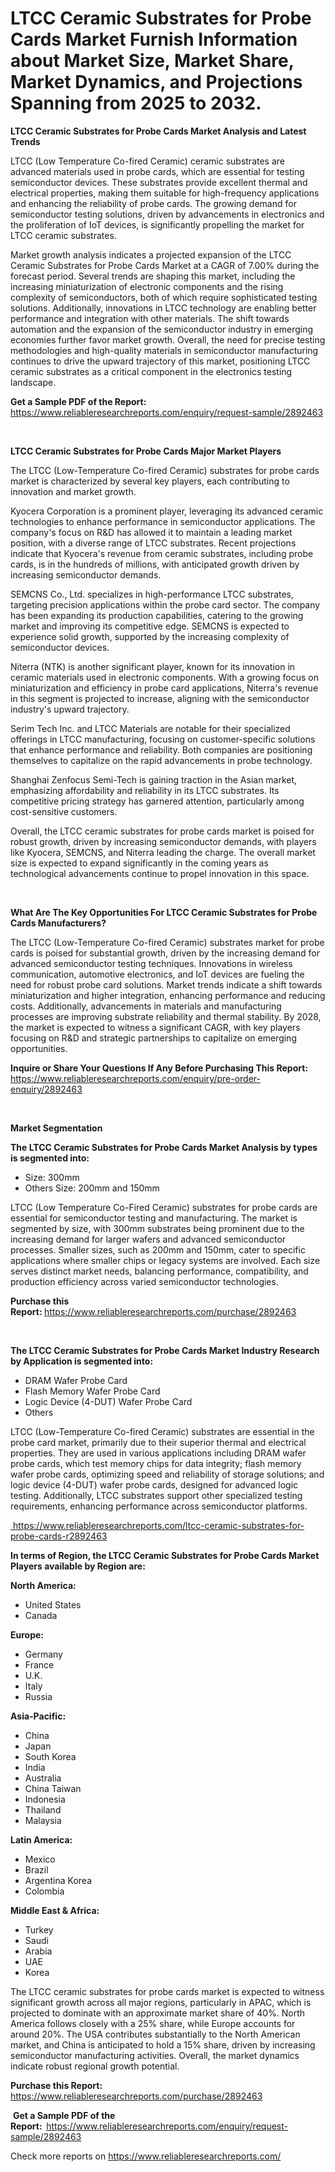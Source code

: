 <p><h1>LTCC Ceramic Substrates for Probe Cards Market Furnish Information about Market Size, Market Share, Market Dynamics, and Projections Spanning from 2025 to 2032.</h1></p><p><strong>LTCC Ceramic Substrates for Probe Cards Market Analysis and Latest Trends</strong></p>
<p><p>LTCC (Low Temperature Co-fired Ceramic) ceramic substrates are advanced materials used in probe cards, which are essential for testing semiconductor devices. These substrates provide excellent thermal and electrical properties, making them suitable for high-frequency applications and enhancing the reliability of probe cards. The growing demand for semiconductor testing solutions, driven by advancements in electronics and the proliferation of IoT devices, is significantly propelling the market for LTCC ceramic substrates.</p><p>Market growth analysis indicates a projected expansion of the LTCC Ceramic Substrates for Probe Cards Market at a CAGR of 7.00% during the forecast period. Several trends are shaping this market, including the increasing miniaturization of electronic components and the rising complexity of semiconductors, both of which require sophisticated testing solutions. Additionally, innovations in LTCC technology are enabling better performance and integration with other materials. The shift towards automation and the expansion of the semiconductor industry in emerging economies further favor market growth. Overall, the need for precise testing methodologies and high-quality materials in semiconductor manufacturing continues to drive the upward trajectory of this market, positioning LTCC ceramic substrates as a critical component in the electronics testing landscape.</p></p>
<p><strong>Get a Sample PDF of the Report:&nbsp;</strong> <a href="https://www.reliableresearchreports.com/enquiry/request-sample/2892463?utm_campaign=2646&utm_medium=2&utm_source=Github&utm_content=ia&utm_term=15032025&utm_id=ltcc-ceramic-substrates-for-probe-cards">https://www.reliableresearchreports.com/enquiry/request-sample/2892463</a></p>
<p>&nbsp;</p>
<p><strong>LTCC Ceramic Substrates for Probe Cards Major Market Players</strong></p>
<p><p>The LTCC (Low-Temperature Co-fired Ceramic) substrates for probe cards market is characterized by several key players, each contributing to innovation and market growth. </p><p>Kyocera Corporation is a prominent player, leveraging its advanced ceramic technologies to enhance performance in semiconductor applications. The company's focus on R&D has allowed it to maintain a leading market position, with a diverse range of LTCC substrates. Recent projections indicate that Kyocera's revenue from ceramic substrates, including probe cards, is in the hundreds of millions, with anticipated growth driven by increasing semiconductor demands.</p><p>SEMCNS Co., Ltd. specializes in high-performance LTCC substrates, targeting precision applications within the probe card sector. The company has been expanding its production capabilities, catering to the growing market and improving its competitive edge. SEMCNS is expected to experience solid growth, supported by the increasing complexity of semiconductor devices.</p><p>Niterra (NTK) is another significant player, known for its innovation in ceramic materials used in electronic components. With a growing focus on miniaturization and efficiency in probe card applications, Niterra's revenue in this segment is projected to increase, aligning with the semiconductor industry's upward trajectory.</p><p>Serim Tech Inc. and LTCC Materials are notable for their specialized offerings in LTCC manufacturing, focusing on customer-specific solutions that enhance performance and reliability. Both companies are positioning themselves to capitalize on the rapid advancements in probe technology.</p><p>Shanghai Zenfocus Semi-Tech is gaining traction in the Asian market, emphasizing affordability and reliability in its LTCC substrates. Its competitive pricing strategy has garnered attention, particularly among cost-sensitive customers.</p><p>Overall, the LTCC ceramic substrates for probe cards market is poised for robust growth, driven by increasing semiconductor demands, with players like Kyocera, SEMCNS, and Niterra leading the charge. The overall market size is expected to expand significantly in the coming years as technological advancements continue to propel innovation in this space.</p></p>
<p>&nbsp;</p>
<p><strong>What Are The Key Opportunities For LTCC Ceramic Substrates for Probe Cards Manufacturers?</strong></p>
<p><p>The LTCC (Low-Temperature Co-fired Ceramic) substrates market for probe cards is poised for substantial growth, driven by the increasing demand for advanced semiconductor testing techniques. Innovations in wireless communication, automotive electronics, and IoT devices are fueling the need for robust probe card solutions. Market trends indicate a shift towards miniaturization and higher integration, enhancing performance and reducing costs. Additionally, advancements in materials and manufacturing processes are improving substrate reliability and thermal stability. By 2028, the market is expected to witness a significant CAGR, with key players focusing on R&D and strategic partnerships to capitalize on emerging opportunities.</p></p>
<p><strong>Inquire or Share Your Questions If Any Before Purchasing This Report:</strong> <a href="https://www.reliableresearchreports.com/enquiry/pre-order-enquiry/2892463?utm_campaign=2646&utm_medium=2&utm_source=Github&utm_content=ia&utm_term=15032025&utm_id=ltcc-ceramic-substrates-for-probe-cards">https://www.reliableresearchreports.com/enquiry/pre-order-enquiry/2892463</a></p>
<p>&nbsp;</p>
<p><strong>Market Segmentation</strong></p>
<p><strong>The LTCC Ceramic Substrates for Probe Cards Market Analysis by types is segmented into:</strong></p>
<p><ul><li>Size: 300mm</li><li>Others Size: 200mm and 150mm</li></ul></p>
<p><p>LTCC (Low Temperature Co-Fired Ceramic) substrates for probe cards are essential for semiconductor testing and manufacturing. The market is segmented by size, with 300mm substrates being prominent due to the increasing demand for larger wafers and advanced semiconductor processes. Smaller sizes, such as 200mm and 150mm, cater to specific applications where smaller chips or legacy systems are involved. Each size serves distinct market needs, balancing performance, compatibility, and production efficiency across varied semiconductor technologies.</p></p>
<p><strong>Purchase this Report:&nbsp;</strong><a href="https://www.reliableresearchreports.com/purchase/2892463?utm_campaign=2646&utm_medium=2&utm_source=Github&utm_content=ia&utm_term=15032025&utm_id=ltcc-ceramic-substrates-for-probe-cards">https://www.reliableresearchreports.com/purchase/2892463</a></p>
<p>&nbsp;</p>
<p><strong>The LTCC Ceramic Substrates for Probe Cards Market Industry Research by Application is segmented into:</strong></p>
<p><ul><li>DRAM Wafer Probe Card</li><li>Flash Memory Wafer Probe Card</li><li>Logic Device (4-DUT) Wafer Probe Card</li><li>Others</li></ul></p>
<p><p>LTCC (Low-Temperature Co-fired Ceramic) substrates are essential in the probe card market, primarily due to their superior thermal and electrical properties. They are used in various applications including DRAM wafer probe cards, which test memory chips for data integrity; flash memory wafer probe cards, optimizing speed and reliability of storage solutions; and logic device (4-DUT) wafer probe cards, designed for advanced logic testing. Additionally, LTCC substrates support other specialized testing requirements, enhancing performance across semiconductor platforms.</p></p>
<p><a href="https://www.reliableresearchreports.com/ltcc-ceramic-substrates-for-probe-cards-r2892463?utm_campaign=2646&utm_medium=2&utm_source=Github&utm_content=ia&utm_term=15032025&utm_id=ltcc-ceramic-substrates-for-probe-cards">&nbsp;https://www.reliableresearchreports.com/ltcc-ceramic-substrates-for-probe-cards-r2892463</a></p>
<p><strong>In terms of Region, the LTCC Ceramic Substrates for Probe Cards Market Players available by Region are:</strong></p>
<p>
    <p> <strong> North America: </strong>
        <ul>
            <li>United States</li>
            <li>Canada</li>
        </ul>
        </p> 
    <p> <strong> Europe: </strong>
        <ul>
            <li>Germany</li>
            <li>France</li>
            <li>U.K.</li>
            <li>Italy</li>
            <li>Russia</li>
        </ul>
        </p> 
    <p> <strong> Asia-Pacific: </strong>
        <ul>
            <li>China</li>
            <li>Japan</li>
            <li>South Korea</li>
            <li>India</li>
            <li>Australia</li>
            <li>China Taiwan</li>
            <li>Indonesia</li>
            <li>Thailand</li>
            <li>Malaysia</li>
        </ul>
        </p> 
    <p> <strong> Latin America: </strong>
        <ul>
            <li>Mexico</li>
            <li>Brazil</li>
            <li>Argentina Korea</li>
            <li>Colombia</li>
        </ul>
        </p> 
    <p> <strong> Middle East & Africa: </strong>
        <ul>
            <li>Turkey</li>
            <li>Saudi</li>
            <li>Arabia</li>
            <li>UAE</li>
            <li>Korea</li>
        </ul>
    </p>
    </p>
<p><p>The LTCC ceramic substrates for probe cards market is expected to witness significant growth across all major regions, particularly in APAC, which is projected to dominate with an approximate market share of 40%. North America follows closely with a 25% share, while Europe accounts for around 20%. The USA contributes substantially to the North American market, and China is anticipated to hold a 15% share, driven by increasing semiconductor manufacturing activities. Overall, the market dynamics indicate robust regional growth potential.</p></p>
<p><strong>Purchase this Report: </strong><a href="https://www.reliableresearchreports.com/purchase/2892463?utm_campaign=2646&utm_medium=2&utm_source=Github&utm_content=ia&utm_term=15032025&utm_id=ltcc-ceramic-substrates-for-probe-cards">https://www.reliableresearchreports.com/purchase/2892463</a></p>
<p>&nbsp;<strong>Get a Sample PDF of the Report:&nbsp;&nbsp;</strong><a href="https://www.reliableresearchreports.com/enquiry/request-sample/2892463?utm_campaign=2646&utm_medium=2&utm_source=Github&utm_content=ia&utm_term=15032025&utm_id=ltcc-ceramic-substrates-for-probe-cards">https://www.reliableresearchreports.com/enquiry/request-sample/2892463</a></p>
<p><strong></strong></p>
<p>Check more reports on <a href="https://www.reliableresearchreports.com/?utm_campaign=2646&utm_medium=2&utm_source=Github&utm_content=ia&utm_term=15032025&utm_id=ltcc-ceramic-substrates-for-probe-cards">https://www.reliableresearchreports.com/</a></p>